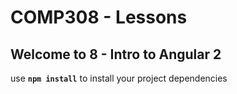 # COMP308 - Lessons

## Welcome to 8 - Intro to Angular 2


use **`npm install`** to install your project dependencies
